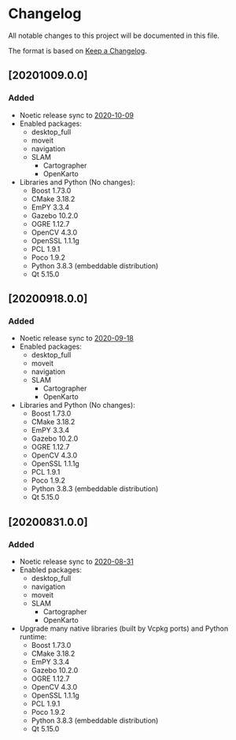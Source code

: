 # Changelog
All notable changes to this project will be documented in this file.

The format is based on [Keep a Changelog](https://keepachangelog.com/en/1.0.0/).

## [20201009.0.0]
### Added
- Noetic release sync to [2020-10-09](https://discourse.ros.org/t/new-packages-for-noetic-2020-10-09)
- Enabled packages:
  - desktop_full
  - moveit
  - navigation
  - SLAM
    - Cartographer
    - OpenKarto
- Libraries and Python (No changes):
  - Boost 1.73.0
  - CMake 3.18.2
  - EmPY 3.3.4
  - Gazebo 10.2.0
  - OGRE 1.12.7
  - OpenCV 4.3.0
  - OpenSSL 1.1.1g
  - PCL 1.9.1
  - Poco 1.9.2
  - Python 3.8.3 (embeddable distribution)
  - Qt 5.15.0

## [20200918.0.0]
### Added
- Noetic release sync to [2020-09-18](https://discourse.ros.org/t/new-packages-for-noetic-2020-09-18)
- Enabled packages:
  - desktop_full
  - moveit
  - navigation
  - SLAM
    - Cartographer
    - OpenKarto
- Libraries and Python (No changes):
  - Boost 1.73.0
  - CMake 3.18.2
  - EmPY 3.3.4
  - Gazebo 10.2.0
  - OGRE 1.12.7
  - OpenCV 4.3.0
  - OpenSSL 1.1.1g
  - PCL 1.9.1
  - Poco 1.9.2
  - Python 3.8.3 (embeddable distribution)
  - Qt 5.15.0

## [20200831.0.0]
### Added
- Noetic release sync to [2020-08-31](https://discourse.ros.org/t/new-packages-for-noetic-2020-08-31)
- Enabled packages:
  - desktop_full
  - navigation
  - moveit
  - SLAM
    - Cartographer
    - OpenKarto
- Upgrade many native libraries (built by Vcpkg ports) and Python runtime:
  - Boost 1.73.0
  - CMake 3.18.2
  - EmPY 3.3.4
  - Gazebo 10.2.0
  - OGRE 1.12.7
  - OpenCV 4.3.0
  - OpenSSL 1.1.1g
  - PCL 1.9.1
  - Poco 1.9.2
  - Python 3.8.3 (embeddable distribution)
  - Qt 5.15.0
